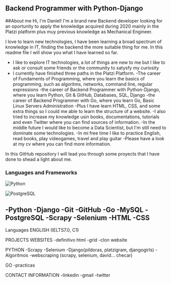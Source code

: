 ## Backend Programmer with Python-Django
##About me
Hi, I'm Daniel! I'm a brand new Backend developer looking for an oportunity to apply the knowledge acquired during 2020 mainly in the Platzi platform plus muy previous knowledge as Mechanical Engineer.

I love to learn new technologies, I have been learning a broad spectrum of knowledge in IT, finding the backend the more suitable thing for me. In this readme file I will show you what I have learned so far.

- I like to explore IT technologies, a lot of things are new to me but I like to ask or consult some friends or the community to satysfy my curiosity
- I currently have finished three paths in the Platzi Platform.
  -The career of Fundaments of Programming, where you learn the basics of programming, such as algoritms, networks, command line, regular expressions
  -the career of Backend Programmer with Python-Django, where you learn Python, Git & GitHub, Databases, SQL, Django
  -the career of Backend Programmer with Go, where you learn Go, Basic Linux Servers Administration
  -Plus I have learn HTML, CSS, and some extra things so I could me able to learn the structure of a website.
-I also tried to increase my knowledge usin books, documentations, tutorials and even Twitter where you can find sources of information.
-In the middle future I would like to become a Data Scientist, but I'm still need to dominate some technologies.
-In mi free time I like to practice English, read books, play videogames, travel and play guitar
-Please have a look at my cv where you can find more information.

In this GitHub repository I will lead you through some proyects that I have done to shead a light about me.

### Languages and Frameworks

![Python](https://img.shields.io/badge/Python-v3.7-blue&logo=python)

![PostgreSQL](https://img.shields.io/badge/-PostgreSQL-fff?&logo=PostgreSQL&logoColor=336791)

-Python
-Django
-Git
-GitHub
-Go
-MySQL
-PostgreSQL
-Scrapy
-Selenium
-HTML
-CSS
-
<!--BASH, POSTMAN -->

Languages
ENGLISH (IELTS7.0, C1)


PROJECTS
WEBSITES
-definitivo html
-grid
-clon website

PYTHON
-Scrapy
-Selenium
-Django(pildoras, platzigram, djangogirls)
-Algoritmos
-webscraping (scrapy, selenium, david... checar)

GO
-practicas


CONTACT INFORMATION
-linkedin
-gmail
-twitter


<!--
**juanisimus/juanisimus** is a ✨ _special_ ✨ repository because its `README.md` (this file) appears on your GitHub profile.

Here are some ideas to get you started:

- 🔭 I’m currently working on ...
- 🌱 I’m currently learning ...
- 👯 I’m looking to collaborate on ...
- 🤔 I’m looking for help with ...
- 💬 Ask me about ...
- 📫 How to reach me: ...
- 😄 Pronouns: ...
- ⚡ Fun fact: ...
-->
